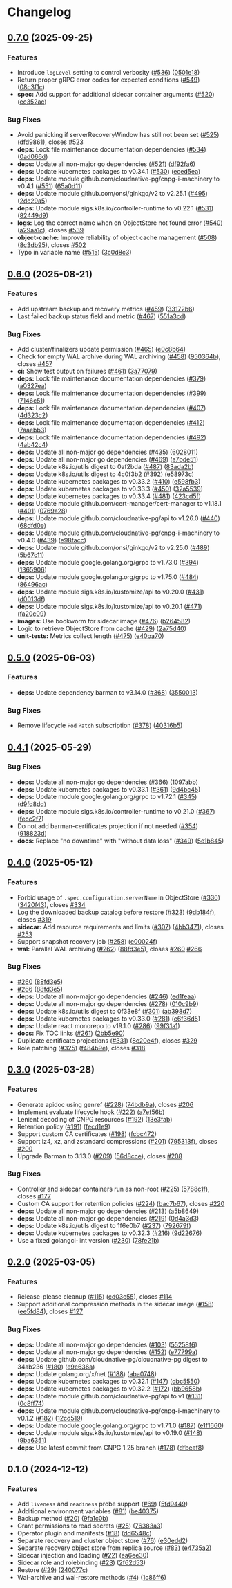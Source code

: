 # Changelog

## [0.7.0](https://github.com/cloudnative-pg/plugin-barman-cloud/compare/v0.6.0...v0.7.0) (2025-09-25)


### Features

* Introduce `logLevel` setting to control verbosity ([#536](https://github.com/cloudnative-pg/plugin-barman-cloud/issues/536)) ([0501e18](https://github.com/cloudnative-pg/plugin-barman-cloud/commit/0501e185bab4969064c5b92977747be30bd38e95))
* Return proper gRPC error codes for expected conditions ([#549](https://github.com/cloudnative-pg/plugin-barman-cloud/issues/549)) ([08c3f1c](https://github.com/cloudnative-pg/plugin-barman-cloud/commit/08c3f1c2324d79d6080fbf73f11b4fa715bec4cb))
* **spec:** Add support for additional sidecar container arguments ([#520](https://github.com/cloudnative-pg/plugin-barman-cloud/issues/520)) ([ec352ac](https://github.com/cloudnative-pg/plugin-barman-cloud/commit/ec352ac0fdd31656321e564bcf6a026481ec06e4))


### Bug Fixes

* Avoid panicking if serverRecoveryWindow has still not been set ([#525](https://github.com/cloudnative-pg/plugin-barman-cloud/issues/525)) ([dfd9861](https://github.com/cloudnative-pg/plugin-barman-cloud/commit/dfd9861a3f9296bffe084a81faa8755ddca95149)), closes [#523](https://github.com/cloudnative-pg/plugin-barman-cloud/issues/523)
* **deps:** Lock file maintenance documentation dependencies ([#534](https://github.com/cloudnative-pg/plugin-barman-cloud/issues/534)) ([0ad066d](https://github.com/cloudnative-pg/plugin-barman-cloud/commit/0ad066d195b8556d9cf13ac0b585bfa6ffe01b75))
* **deps:** Update all non-major go dependencies ([#521](https://github.com/cloudnative-pg/plugin-barman-cloud/issues/521)) ([df92fa6](https://github.com/cloudnative-pg/plugin-barman-cloud/commit/df92fa6f3e9bfd934da4be2aba4983570f751fad))
* **deps:** Update kubernetes packages to v0.34.1 ([#530](https://github.com/cloudnative-pg/plugin-barman-cloud/issues/530)) ([eced5ea](https://github.com/cloudnative-pg/plugin-barman-cloud/commit/eced5ea2c6d44ec3fc09b632b42c204a5d469297))
* **deps:** Update module github.com/cloudnative-pg/cnpg-i-machinery to v0.4.1 ([#551](https://github.com/cloudnative-pg/plugin-barman-cloud/issues/551)) ([65a0d11](https://github.com/cloudnative-pg/plugin-barman-cloud/commit/65a0d11ec8cf1fc6e3478d49ad88d9ba9c40adf6))
* **deps:** Update module github.com/onsi/ginkgo/v2 to v2.25.1 ([#495](https://github.com/cloudnative-pg/plugin-barman-cloud/issues/495)) ([2dc29a5](https://github.com/cloudnative-pg/plugin-barman-cloud/commit/2dc29a5dbcc4e4a5b79cc2c796d2a451ffcd654a))
* **deps:** Update module sigs.k8s.io/controller-runtime to v0.22.1 ([#531](https://github.com/cloudnative-pg/plugin-barman-cloud/issues/531)) ([82449d9](https://github.com/cloudnative-pg/plugin-barman-cloud/commit/82449d9351555e3b8ee128f040bffd9799279e72))
* **logs:** Log the correct name when on ObjectStore not found error ([#540](https://github.com/cloudnative-pg/plugin-barman-cloud/issues/540)) ([a29aa1c](https://github.com/cloudnative-pg/plugin-barman-cloud/commit/a29aa1c91af0bc7cb4a7511c49dcc461900e9a13)), closes [#539](https://github.com/cloudnative-pg/plugin-barman-cloud/issues/539)
* **object-cache:** Improve reliability of object cache management ([#508](https://github.com/cloudnative-pg/plugin-barman-cloud/issues/508)) ([8c3db95](https://github.com/cloudnative-pg/plugin-barman-cloud/commit/8c3db955efc2d23593faa0c6e410e7aa0e427ebf)), closes [#502](https://github.com/cloudnative-pg/plugin-barman-cloud/issues/502)
* Typo in variable name ([#515](https://github.com/cloudnative-pg/plugin-barman-cloud/issues/515)) ([3c0d8c3](https://github.com/cloudnative-pg/plugin-barman-cloud/commit/3c0d8c3a3394d5b628d03c849be86999b2e7887f))

## [0.6.0](https://github.com/cloudnative-pg/plugin-barman-cloud/compare/v0.5.0...v0.6.0) (2025-08-21)


### Features

* Add upstream backup and recovery metrics ([#459](https://github.com/cloudnative-pg/plugin-barman-cloud/issues/459)) ([33172b6](https://github.com/cloudnative-pg/plugin-barman-cloud/commit/33172b6466b57e23dc0479fbb9d7af53362dba91))
* Last failed backup status field and metric ([#467](https://github.com/cloudnative-pg/plugin-barman-cloud/issues/467)) ([551a3cd](https://github.com/cloudnative-pg/plugin-barman-cloud/commit/551a3cde09886d88851e751ab289e04630243a7c))


### Bug Fixes

* Add cluster/finalizers update permission ([#465](https://github.com/cloudnative-pg/plugin-barman-cloud/issues/465)) ([e0c8b64](https://github.com/cloudnative-pg/plugin-barman-cloud/commit/e0c8b64470cc31f36b0511b80bbac6ecaa8bd283))
* Check for empty WAL archive during WAL archiving ([#458](https://github.com/cloudnative-pg/plugin-barman-cloud/issues/458)) ([950364b](https://github.com/cloudnative-pg/plugin-barman-cloud/commit/950364b9559c7e2079c09145f4fc23ce6a96dedc)), closes [#457](https://github.com/cloudnative-pg/plugin-barman-cloud/issues/457)
* **ci:** Show test output on failures ([#461](https://github.com/cloudnative-pg/plugin-barman-cloud/issues/461)) ([3a77079](https://github.com/cloudnative-pg/plugin-barman-cloud/commit/3a770798c718ad7bb88502bf55ee1beebef17e0c))
* **deps:** Lock file maintenance documentation dependencies ([#379](https://github.com/cloudnative-pg/plugin-barman-cloud/issues/379)) ([a0327ea](https://github.com/cloudnative-pg/plugin-barman-cloud/commit/a0327ea574558d6c1a913e13a12bb454818900a7))
* **deps:** Lock file maintenance documentation dependencies ([#399](https://github.com/cloudnative-pg/plugin-barman-cloud/issues/399)) ([7146c51](https://github.com/cloudnative-pg/plugin-barman-cloud/commit/7146c51de11a5d673aef23e36e07a2b0c528d3b7))
* **deps:** Lock file maintenance documentation dependencies ([#407](https://github.com/cloudnative-pg/plugin-barman-cloud/issues/407)) ([4d323c2](https://github.com/cloudnative-pg/plugin-barman-cloud/commit/4d323c2d3df2bcd52c126b369922bec67db68a2c))
* **deps:** Lock file maintenance documentation dependencies ([#412](https://github.com/cloudnative-pg/plugin-barman-cloud/issues/412)) ([7aaebb3](https://github.com/cloudnative-pg/plugin-barman-cloud/commit/7aaebb3c25e04022fd51a99fac2eeee4c91de532))
* **deps:** Lock file maintenance documentation dependencies ([#492](https://github.com/cloudnative-pg/plugin-barman-cloud/issues/492)) ([4ab42c4](https://github.com/cloudnative-pg/plugin-barman-cloud/commit/4ab42c43fc3399c4411382caac9dd5f72593e885))
* **deps:** Update all non-major go dependencies ([#435](https://github.com/cloudnative-pg/plugin-barman-cloud/issues/435)) ([6028011](https://github.com/cloudnative-pg/plugin-barman-cloud/commit/60280118c46c2b75e044b7ba44d7bc1389a5da20))
* **deps:** Update all non-major go dependencies ([#469](https://github.com/cloudnative-pg/plugin-barman-cloud/issues/469)) ([a7bde51](https://github.com/cloudnative-pg/plugin-barman-cloud/commit/a7bde51c63009cc8d4cc1e499e320ed954b6818a))
* **deps:** Update k8s.io/utils digest to 0af2bda ([#487](https://github.com/cloudnative-pg/plugin-barman-cloud/issues/487)) ([83ada2b](https://github.com/cloudnative-pg/plugin-barman-cloud/commit/83ada2b883806ff8558cb286025f267300635ef4))
* **deps:** Update k8s.io/utils digest to 4c0f3b2 ([#392](https://github.com/cloudnative-pg/plugin-barman-cloud/issues/392)) ([e58973c](https://github.com/cloudnative-pg/plugin-barman-cloud/commit/e58973cd55b89c2e4615cf67c85b08627590aae1))
* **deps:** Update kubernetes packages to v0.33.2 ([#410](https://github.com/cloudnative-pg/plugin-barman-cloud/issues/410)) ([e598fb3](https://github.com/cloudnative-pg/plugin-barman-cloud/commit/e598fb381fff2efc0022224d633949d0bb91157a))
* **deps:** Update kubernetes packages to v0.33.3 ([#450](https://github.com/cloudnative-pg/plugin-barman-cloud/issues/450)) ([32a5539](https://github.com/cloudnative-pg/plugin-barman-cloud/commit/32a5539c18c8b7e4b29a682986a765176e5e9d8f))
* **deps:** Update kubernetes packages to v0.33.4 ([#481](https://github.com/cloudnative-pg/plugin-barman-cloud/issues/481)) ([423cd5f](https://github.com/cloudnative-pg/plugin-barman-cloud/commit/423cd5fe3db5eaa0e4b4683714205ee367614c2a))
* **deps:** Update module github.com/cert-manager/cert-manager to v1.18.1 ([#401](https://github.com/cloudnative-pg/plugin-barman-cloud/issues/401)) ([0769a28](https://github.com/cloudnative-pg/plugin-barman-cloud/commit/0769a28a8ea4dceeb37f8627437cca7ab202339e))
* **deps:** Update module github.com/cloudnative-pg/api to v1.26.0 ([#440](https://github.com/cloudnative-pg/plugin-barman-cloud/issues/440)) ([68dfd0e](https://github.com/cloudnative-pg/plugin-barman-cloud/commit/68dfd0e75e666c265b2e95d228371acce31029c3))
* **deps:** Update module github.com/cloudnative-pg/cnpg-i-machinery to v0.4.0 ([#439](https://github.com/cloudnative-pg/plugin-barman-cloud/issues/439)) ([e98facc](https://github.com/cloudnative-pg/plugin-barman-cloud/commit/e98faccf7274e40dd8e6db021e7335444cb484a8))
* **deps:** Update module github.com/onsi/ginkgo/v2 to v2.25.0 ([#489](https://github.com/cloudnative-pg/plugin-barman-cloud/issues/489)) ([5b67c11](https://github.com/cloudnative-pg/plugin-barman-cloud/commit/5b67c11cd0509cd05537d2d9b78b5368bca6f649))
* **deps:** Update module google.golang.org/grpc to v1.73.0 ([#394](https://github.com/cloudnative-pg/plugin-barman-cloud/issues/394)) ([1365906](https://github.com/cloudnative-pg/plugin-barman-cloud/commit/1365906204d895cac78ef93d5753d0b5f717c9ac))
* **deps:** Update module google.golang.org/grpc to v1.75.0 ([#484](https://github.com/cloudnative-pg/plugin-barman-cloud/issues/484)) ([86496ac](https://github.com/cloudnative-pg/plugin-barman-cloud/commit/86496ac9992b4a47238e71aa884ab8bada38f520))
* **deps:** Update module sigs.k8s.io/kustomize/api to v0.20.0 ([#431](https://github.com/cloudnative-pg/plugin-barman-cloud/issues/431)) ([d0013df](https://github.com/cloudnative-pg/plugin-barman-cloud/commit/d0013dfe12d0ab25767ffe8d6a919992a1bea4d1))
* **deps:** Update module sigs.k8s.io/kustomize/api to v0.20.1 ([#471](https://github.com/cloudnative-pg/plugin-barman-cloud/issues/471)) ([fa20c09](https://github.com/cloudnative-pg/plugin-barman-cloud/commit/fa20c09525f09b52d5c09a89c3eaa05b0c1699cc))
* **images:** Use bookworm for sidecar image ([#476](https://github.com/cloudnative-pg/plugin-barman-cloud/issues/476)) ([b264582](https://github.com/cloudnative-pg/plugin-barman-cloud/commit/b2645827b8cd60fd8a149019d333271f75fb0874))
* Logic to retrieve ObjectStore from cache ([#429](https://github.com/cloudnative-pg/plugin-barman-cloud/issues/429)) ([2a75d40](https://github.com/cloudnative-pg/plugin-barman-cloud/commit/2a75d40356e31c09cc823f1edeff0e9b217f66d5))
* **unit-tests:** Metrics collect length ([#475](https://github.com/cloudnative-pg/plugin-barman-cloud/issues/475)) ([e40ba70](https://github.com/cloudnative-pg/plugin-barman-cloud/commit/e40ba7065a33237b2a95913ca968a01942a0eb3b))

## [0.5.0](https://github.com/cloudnative-pg/plugin-barman-cloud/compare/v0.4.1...v0.5.0) (2025-06-03)


### Features

* **deps:** Update dependency barman to v3.14.0 ([#368](https://github.com/cloudnative-pg/plugin-barman-cloud/issues/368)) ([3550013](https://github.com/cloudnative-pg/plugin-barman-cloud/commit/35500130bf0fe25eb3a191bc78f4818c318acf26))


### Bug Fixes

* Remove lifecycle `Pod` `Patch` subscription ([#378](https://github.com/cloudnative-pg/plugin-barman-cloud/issues/378)) ([40316b5](https://github.com/cloudnative-pg/plugin-barman-cloud/commit/40316b5f2d72deac0f042ceecd271a97b369a62f))

## [0.4.1](https://github.com/cloudnative-pg/plugin-barman-cloud/compare/v0.4.0...v0.4.1) (2025-05-29)


### Bug Fixes

* **deps:** Update all non-major go dependencies ([#366](https://github.com/cloudnative-pg/plugin-barman-cloud/issues/366)) ([1097abb](https://github.com/cloudnative-pg/plugin-barman-cloud/commit/1097abbd1d26502a3cfc81f932bffd5bef2377a4))
* **deps:** Update kubernetes packages to v0.33.1 ([#361](https://github.com/cloudnative-pg/plugin-barman-cloud/issues/361)) ([9d4bc45](https://github.com/cloudnative-pg/plugin-barman-cloud/commit/9d4bc456b09b9d79c1ad58f686c8201885ffe4ce))
* **deps:** Update module google.golang.org/grpc to v1.72.1 ([#345](https://github.com/cloudnative-pg/plugin-barman-cloud/issues/345)) ([d9fd8dd](https://github.com/cloudnative-pg/plugin-barman-cloud/commit/d9fd8dd8681e33ec64c911eade3516a73f793ac5))
* **deps:** Update module sigs.k8s.io/controller-runtime to v0.21.0 ([#367](https://github.com/cloudnative-pg/plugin-barman-cloud/issues/367)) ([fecc2f7](https://github.com/cloudnative-pg/plugin-barman-cloud/commit/fecc2f7d28e5ad58c6370f0a26014908ce4caaaf))
* Do not add barman-certificates projection if not needed ([#354](https://github.com/cloudnative-pg/plugin-barman-cloud/issues/354)) ([918823d](https://github.com/cloudnative-pg/plugin-barman-cloud/commit/918823dbf1c78e5460f83af50bf85be6c1aefafe))
* **docs:** Replace "no downtime" with "without data loss" ([#349](https://github.com/cloudnative-pg/plugin-barman-cloud/issues/349)) ([5e1b845](https://github.com/cloudnative-pg/plugin-barman-cloud/commit/5e1b845caedb67cf79173af3a319d55260b21627))

## [0.4.0](https://github.com/cloudnative-pg/plugin-barman-cloud/compare/v0.3.0...v0.4.0) (2025-05-12)


### Features

* Forbid usage of `.spec.configuration.serverName` in ObjectStore ([#336](https://github.com/cloudnative-pg/plugin-barman-cloud/issues/336)) ([3420f43](https://github.com/cloudnative-pg/plugin-barman-cloud/commit/3420f430739ac8518c83cd3b23bf6a8e42b411f7)), closes [#334](https://github.com/cloudnative-pg/plugin-barman-cloud/issues/334)
* Log the downloaded backup catalog before restore ([#323](https://github.com/cloudnative-pg/plugin-barman-cloud/issues/323)) ([9db184f](https://github.com/cloudnative-pg/plugin-barman-cloud/commit/9db184f5d4c325ed18aeb4fba6c57c28b0e3ae40)), closes [#319](https://github.com/cloudnative-pg/plugin-barman-cloud/issues/319)
* **sidecar:** Add resource requirements and limits ([#307](https://github.com/cloudnative-pg/plugin-barman-cloud/issues/307)) ([4bb3471](https://github.com/cloudnative-pg/plugin-barman-cloud/commit/4bb347121d3328783ca9eceb656863cde37cb8aa)), closes [#253](https://github.com/cloudnative-pg/plugin-barman-cloud/issues/253)
* Support snapshot recovery job ([#258](https://github.com/cloudnative-pg/plugin-barman-cloud/issues/258)) ([e00024f](https://github.com/cloudnative-pg/plugin-barman-cloud/commit/e00024f136996305999c0440ae9b48861828e160))
* **wal:** Parallel WAL archiving ([#262](https://github.com/cloudnative-pg/plugin-barman-cloud/issues/262)) ([88fd3e5](https://github.com/cloudnative-pg/plugin-barman-cloud/commit/88fd3e504f35e004fab47ca33a2e67dd40120e2c)), closes [#260](https://github.com/cloudnative-pg/plugin-barman-cloud/issues/260) [#266](https://github.com/cloudnative-pg/plugin-barman-cloud/issues/266)


### Bug Fixes

* [#260](https://github.com/cloudnative-pg/plugin-barman-cloud/issues/260) ([88fd3e5](https://github.com/cloudnative-pg/plugin-barman-cloud/commit/88fd3e504f35e004fab47ca33a2e67dd40120e2c))
* [#266](https://github.com/cloudnative-pg/plugin-barman-cloud/issues/266) ([88fd3e5](https://github.com/cloudnative-pg/plugin-barman-cloud/commit/88fd3e504f35e004fab47ca33a2e67dd40120e2c))
* **deps:** Update all non-major go dependencies ([#246](https://github.com/cloudnative-pg/plugin-barman-cloud/issues/246)) ([ed1feaa](https://github.com/cloudnative-pg/plugin-barman-cloud/commit/ed1feaaddcddfabd48a2d9a28013e7585d8babd6))
* **deps:** Update all non-major go dependencies ([#278](https://github.com/cloudnative-pg/plugin-barman-cloud/issues/278)) ([010c9b9](https://github.com/cloudnative-pg/plugin-barman-cloud/commit/010c9b93d4e2d06eb89ba49219f15144c98515cf))
* **deps:** Update k8s.io/utils digest to 0f33e8f ([#301](https://github.com/cloudnative-pg/plugin-barman-cloud/issues/301)) ([ab398d7](https://github.com/cloudnative-pg/plugin-barman-cloud/commit/ab398d7d30ebe241b2b682c42c4b129254955b24))
* **deps:** Update kubernetes packages to v0.33.0 ([#281](https://github.com/cloudnative-pg/plugin-barman-cloud/issues/281)) ([c6f36d5](https://github.com/cloudnative-pg/plugin-barman-cloud/commit/c6f36d57562a99175e2d3d446ca2d7e7c36b09c3))
* **deps:** Update react monorepo to v19.1.0 ([#286](https://github.com/cloudnative-pg/plugin-barman-cloud/issues/286)) ([99f31a1](https://github.com/cloudnative-pg/plugin-barman-cloud/commit/99f31a1e5e0313534699c49393edc6beabac60ec))
* **docs:** Fix TOC links ([#261](https://github.com/cloudnative-pg/plugin-barman-cloud/issues/261)) ([2bb5e90](https://github.com/cloudnative-pg/plugin-barman-cloud/commit/2bb5e90357b2defd6fdaa8ff9982e21f58bc5ecc))
* Duplicate certificate projections ([#331](https://github.com/cloudnative-pg/plugin-barman-cloud/issues/331)) ([8c20e4f](https://github.com/cloudnative-pg/plugin-barman-cloud/commit/8c20e4fe8578b5b18277ce2ae8ba11783b1cac84)), closes [#329](https://github.com/cloudnative-pg/plugin-barman-cloud/issues/329)
* Role patching ([#325](https://github.com/cloudnative-pg/plugin-barman-cloud/issues/325)) ([f484b9e](https://github.com/cloudnative-pg/plugin-barman-cloud/commit/f484b9e748ad776f7ecec0ed83a2b2424fde2dfc)), closes [#318](https://github.com/cloudnative-pg/plugin-barman-cloud/issues/318)

## [0.3.0](https://github.com/cloudnative-pg/plugin-barman-cloud/compare/v0.2.0...v0.3.0) (2025-03-28)


### Features

* Generate apidoc using genref ([#228](https://github.com/cloudnative-pg/plugin-barman-cloud/issues/228)) ([74bdb9a](https://github.com/cloudnative-pg/plugin-barman-cloud/commit/74bdb9a590f169eade4eea27caa85fc3b1809e41)), closes [#206](https://github.com/cloudnative-pg/plugin-barman-cloud/issues/206)
* Implement evaluate lifecycle hook ([#222](https://github.com/cloudnative-pg/plugin-barman-cloud/issues/222)) ([a7ef56b](https://github.com/cloudnative-pg/plugin-barman-cloud/commit/a7ef56b6e7a8abfcf312f42190b5c3828f9b2a79))
* Lenient decoding of CNPG resources ([#192](https://github.com/cloudnative-pg/plugin-barman-cloud/issues/192)) ([13e3fab](https://github.com/cloudnative-pg/plugin-barman-cloud/commit/13e3fab2688ec6ea342ed7304680025f98e6af27))
* Retention policy ([#191](https://github.com/cloudnative-pg/plugin-barman-cloud/issues/191)) ([fecd1e9](https://github.com/cloudnative-pg/plugin-barman-cloud/commit/fecd1e9513ce1748a289840f735a2f23a0ce5218))
* Support custom CA certificates ([#198](https://github.com/cloudnative-pg/plugin-barman-cloud/issues/198)) ([fcbc472](https://github.com/cloudnative-pg/plugin-barman-cloud/commit/fcbc47209222f712178ba422020c88eef7d50c08))
* Support lz4, xz, and zstandard compressions ([#201](https://github.com/cloudnative-pg/plugin-barman-cloud/issues/201)) ([795313f](https://github.com/cloudnative-pg/plugin-barman-cloud/commit/795313f4aa2f4888fdf2cb711de74aaea7b045a7)), closes [#200](https://github.com/cloudnative-pg/plugin-barman-cloud/issues/200)
* Upgrade Barman to 3.13.0 ([#209](https://github.com/cloudnative-pg/plugin-barman-cloud/issues/209)) ([56d8cce](https://github.com/cloudnative-pg/plugin-barman-cloud/commit/56d8cceb3b8c7a17f3dcdd2dc14b48a725aaea9f)), closes [#208](https://github.com/cloudnative-pg/plugin-barman-cloud/issues/208)


### Bug Fixes

* Controller and sidecar containers run as non-root ([#225](https://github.com/cloudnative-pg/plugin-barman-cloud/issues/225)) ([5788c1f](https://github.com/cloudnative-pg/plugin-barman-cloud/commit/5788c1f72794a331e9176dabc625a5937abff010)), closes [#177](https://github.com/cloudnative-pg/plugin-barman-cloud/issues/177)
* Custom CA support for retention policies ([#224](https://github.com/cloudnative-pg/plugin-barman-cloud/issues/224)) ([bac7b67](https://github.com/cloudnative-pg/plugin-barman-cloud/commit/bac7b673a2ef239dd28bd2d1eced083009ad8ba6)), closes [#220](https://github.com/cloudnative-pg/plugin-barman-cloud/issues/220)
* **deps:** Update all non-major go dependencies ([#213](https://github.com/cloudnative-pg/plugin-barman-cloud/issues/213)) ([a5b8649](https://github.com/cloudnative-pg/plugin-barman-cloud/commit/a5b8649bd0eac1df6e51291ff197a6a548d0f479))
* **deps:** Update all non-major go dependencies ([#219](https://github.com/cloudnative-pg/plugin-barman-cloud/issues/219)) ([0d4a3d3](https://github.com/cloudnative-pg/plugin-barman-cloud/commit/0d4a3d38f77e9d51a3f627fa768673e3c4b5e650))
* **deps:** Update k8s.io/utils digest to 1f6e0b7 ([#237](https://github.com/cloudnative-pg/plugin-barman-cloud/issues/237)) ([792679f](https://github.com/cloudnative-pg/plugin-barman-cloud/commit/792679ff673f60deeac3293d4bfb3e5182a09bef))
* **deps:** Update kubernetes packages to v0.32.3 ([#216](https://github.com/cloudnative-pg/plugin-barman-cloud/issues/216)) ([9d22676](https://github.com/cloudnative-pg/plugin-barman-cloud/commit/9d22676f2a5667b516a4f496ab6188a2333e5333))
* Use a fixed golangci-lint version ([#230](https://github.com/cloudnative-pg/plugin-barman-cloud/issues/230)) ([78fe21b](https://github.com/cloudnative-pg/plugin-barman-cloud/commit/78fe21b24dc9366c34260babe6b049a310abe9f0))

## [0.2.0](https://github.com/cloudnative-pg/plugin-barman-cloud/compare/v0.1.0...v0.2.0) (2025-03-05)


### Features

* Release-please cleanup ([#115](https://github.com/cloudnative-pg/plugin-barman-cloud/issues/115)) ([cd03c55](https://github.com/cloudnative-pg/plugin-barman-cloud/commit/cd03c556ef86c429b8699961eb24e1361b5759ff)), closes [#114](https://github.com/cloudnative-pg/plugin-barman-cloud/issues/114)
* Support additional compression methods in the sidecar image ([#158](https://github.com/cloudnative-pg/plugin-barman-cloud/issues/158)) ([ee5fd84](https://github.com/cloudnative-pg/plugin-barman-cloud/commit/ee5fd840924c0997f301764af32a684aa8424b22)), closes [#127](https://github.com/cloudnative-pg/plugin-barman-cloud/issues/127)


### Bug Fixes

* **deps:** Update all non-major go dependencies ([#103](https://github.com/cloudnative-pg/plugin-barman-cloud/issues/103)) ([55258f6](https://github.com/cloudnative-pg/plugin-barman-cloud/commit/55258f69008d1475f65d549d47a6c87485624e28))
* **deps:** Update all non-major go dependencies ([#152](https://github.com/cloudnative-pg/plugin-barman-cloud/issues/152)) ([e77799a](https://github.com/cloudnative-pg/plugin-barman-cloud/commit/e77799af028ba892ed8f3261554682c1b540a7f5))
* **deps:** Update github.com/cloudnative-pg/cloudnative-pg digest to 34ab236 ([#180](https://github.com/cloudnative-pg/plugin-barman-cloud/issues/180)) ([e9e636a](https://github.com/cloudnative-pg/plugin-barman-cloud/commit/e9e636ada08de4a1f6db0a31e2f133e703580394))
* **deps:** Update golang.org/x/net ([#188](https://github.com/cloudnative-pg/plugin-barman-cloud/issues/188)) ([aba0748](https://github.com/cloudnative-pg/plugin-barman-cloud/commit/aba07487891b731b6439429c7b30da21bc260d5f))
* **deps:** Update kubernetes packages to v0.32.1 ([#147](https://github.com/cloudnative-pg/plugin-barman-cloud/issues/147)) ([dbc5550](https://github.com/cloudnative-pg/plugin-barman-cloud/commit/dbc5550c9c503dfb0a6206a244995cdda9d28c1d))
* **deps:** Update kubernetes packages to v0.32.2 ([#172](https://github.com/cloudnative-pg/plugin-barman-cloud/issues/172)) ([bb9658b](https://github.com/cloudnative-pg/plugin-barman-cloud/commit/bb9658b28c95f9b7e1f202dcf2be76bff7756960))
* **deps:** Update module github.com/cloudnative-pg/api to v1 ([#131](https://github.com/cloudnative-pg/plugin-barman-cloud/issues/131)) ([0c8ff74](https://github.com/cloudnative-pg/plugin-barman-cloud/commit/0c8ff7426ff15623deba0c9603ba76dece3cb6a5))
* **deps:** Update module github.com/cloudnative-pg/cnpg-i-machinery to v0.1.2 ([#182](https://github.com/cloudnative-pg/plugin-barman-cloud/issues/182)) ([12cd519](https://github.com/cloudnative-pg/plugin-barman-cloud/commit/12cd5195234ee17ca0b09c2448cc9dc50c614149))
* **deps:** Update module google.golang.org/grpc to v1.71.0 ([#187](https://github.com/cloudnative-pg/plugin-barman-cloud/issues/187)) ([e1f1660](https://github.com/cloudnative-pg/plugin-barman-cloud/commit/e1f166023f55fb02d987ac011e3580af1f9d273a))
* **deps:** Update module sigs.k8s.io/kustomize/api to v0.19.0 ([#148](https://github.com/cloudnative-pg/plugin-barman-cloud/issues/148)) ([9ba6351](https://github.com/cloudnative-pg/plugin-barman-cloud/commit/9ba63518f929748f4a422eaa58293c8125b7a5f1))
* **deps:** Use latest commit from CNPG 1.25 branch ([#178](https://github.com/cloudnative-pg/plugin-barman-cloud/issues/178)) ([dfbeaf8](https://github.com/cloudnative-pg/plugin-barman-cloud/commit/dfbeaf802ec98357fdbb92b5fcefc38a29939cfe))

## 0.1.0 (2024-12-12)


### Features

* Add `liveness` and `readiness` probe support ([#69](https://github.com/cloudnative-pg/plugin-barman-cloud/issues/69)) ([5fd9449](https://github.com/cloudnative-pg/plugin-barman-cloud/commit/5fd9449b27394756e0baf76b1356900850f687a6))
* Additional environment variables ([#81](https://github.com/cloudnative-pg/plugin-barman-cloud/issues/81)) ([be40375](https://github.com/cloudnative-pg/plugin-barman-cloud/commit/be4037529c44858278dd80e3eb32f39f3f68c5c6))
* Backup method ([#20](https://github.com/cloudnative-pg/plugin-barman-cloud/issues/20)) ([9fa1c0b](https://github.com/cloudnative-pg/plugin-barman-cloud/commit/9fa1c0beab4882af3f4c737d049b5bafcf7e28a6))
* Grant permissions to read secrets ([#25](https://github.com/cloudnative-pg/plugin-barman-cloud/issues/25)) ([76383a3](https://github.com/cloudnative-pg/plugin-barman-cloud/commit/76383a30afd3bd829f01936dc3dfc81f1d189d2d))
* Operator plugin and manifests ([#18](https://github.com/cloudnative-pg/plugin-barman-cloud/issues/18)) ([dd6548c](https://github.com/cloudnative-pg/plugin-barman-cloud/commit/dd6548c4a26031324975d97aee345e4e6a2e7efa))
* Separate recovery and cluster object store ([#76](https://github.com/cloudnative-pg/plugin-barman-cloud/issues/76)) ([e30edd2](https://github.com/cloudnative-pg/plugin-barman-cloud/commit/e30edd2318d76e10fd7af344c0e4326f1e5033ec))
* Separate recovery object store from replica source ([#83](https://github.com/cloudnative-pg/plugin-barman-cloud/issues/83)) ([e4735a2](https://github.com/cloudnative-pg/plugin-barman-cloud/commit/e4735a2f85724cf8493f513658783e5330c3efcf))
* Sidecar injection and loading ([#22](https://github.com/cloudnative-pg/plugin-barman-cloud/issues/22)) ([ea6ee30](https://github.com/cloudnative-pg/plugin-barman-cloud/commit/ea6ee30d2ea30f9e9df22002ce5f5a68fcb37ade))
* Sidecar role and rolebinding ([#23](https://github.com/cloudnative-pg/plugin-barman-cloud/issues/23)) ([2f62d53](https://github.com/cloudnative-pg/plugin-barman-cloud/commit/2f62d539c949f344cb5534b7ffbb90860663a106))
* Restore ([#29](https://github.com/cloudnative-pg/plugin-barman-cloud/issues/29)) ([240077c](https://github.com/cloudnative-pg/plugin-barman-cloud/commit/240077c77192d9572767d7ec76d02e578b94faca))
* Wal-archive and wal-restore methods ([#4](https://github.com/cloudnative-pg/plugin-barman-cloud/issues/4)) ([1c86ff6](https://github.com/cloudnative-pg/plugin-barman-cloud/commit/1c86ff65747b5b348fb1ed2b0e5b0594fd156116))
